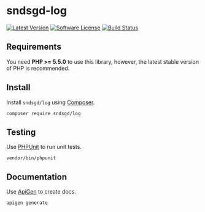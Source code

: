 # sndsgd-log

[![Latest Version](https://img.shields.io/github/release/sndsgd/sndsgd-log.svg?style=flat-square)](https://github.com/sndsgd/sndsgd-log/releases)
[![Software License](https://img.shields.io/badge/license-MIT-brightgreen.svg?style=flat-square)](https://github.com/sndsgd/sndsgd-log/LICENSE)
[![Build Status](https://img.shields.io/travis/sndsgd/sndsgd-log/master.svg?style=flat-square)](https://travis-ci.org/sndsgd/sndsgd-log)


## Requirements

You need **PHP >= 5.5.0** to use this library, however, the latest stable version of PHP is recommended.


## Install

Install `sndsgd/log` using [Composer](https://getcomposer.org/).

```
composer require sndsgd/log
```

## Testing

Use [PHPUnit](https://phpunit.de/) to run unit tests.

```
vendor/bin/phpunit
```


## Documentation

Use [ApiGen](http://apigen.org/) to create docs.

```
apigen generate
```
